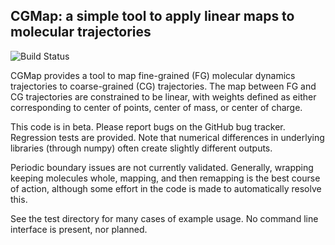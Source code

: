 ## CGMap: a simple tool to apply linear maps to molecular trajectories

![Build Status](https://travis-ci.org/uchicago-voth/cgmap.svg?branch=master)

CGMap provides a tool to map fine-grained (FG) molecular dynamics trajectories
to coarse-grained (CG) trajectories. The map between FG and CG trajectories are
constrained to be linear, with weights defined as either corresponding to
center of points, center of mass, or center of charge.

This code is in beta. Please report bugs on the GitHub bug tracker. Regression
tests are provided. Note that numerical differences in underlying libraries
(through numpy) often create slightly different outputs.

Periodic boundary issues are not currently validated. Generally, wrapping
keeping molecules whole, mapping, and then remapping is the best course of
action, although some effort in the code is made to automatically resolve this.

See the test directory for many cases of example usage. No command line
interface is present, nor planned.
